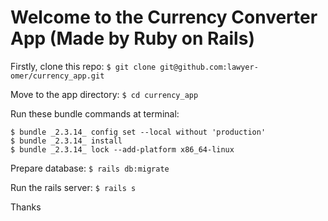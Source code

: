 # Welcome to the Currency Converter App (Made by Ruby on Rails)

Firstly, clone this repo:
``` $ git clone git@github.com:lawyer-omer/currency_app.git ```

Move to the app directory:
``` $ cd currency_app ```

Run these bundle commands at terminal:
```
$ bundle _2.3.14_ config set --local without 'production'
$ bundle _2.3.14_ install
$ bundle _2.3.14_ lock --add-platform x86_64-linux
```

Prepare database:
``` $ rails db:migrate ```

Run the rails server:
``` $ rails s ```

Thanks